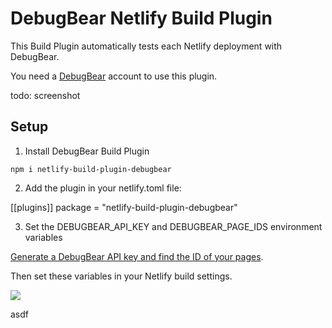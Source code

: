 # DebugBear Netlify Build Plugin

This Build Plugin automatically tests each Netlify deployment with DebugBear.

You need a [DebugBear](https://www.debugbear.com) account to use this plugin.

todo: screenshot

## Setup

1. Install DebugBear Build Plugin

```npm i netlify-build-plugin-debugbear```

2. Add the plugin in your netlify.toml file:

[[plugins]]
package = "netlify-build-plugin-debugbear"

3. Set the DEBUGBEAR_API_KEY and DEBUGBEAR_PAGE_IDS environment variables

[Generate a DebugBear API key and find the ID of your pages](https://docs.netlify.com/configure-builds/environment-variables/).

Then set these variables in your Netlify build settings.

![](https://user-images.githubusercontent.com/1303660/91851003-6095e400-ec56-11ea-90e2-ccced761eddb.png)

asdf